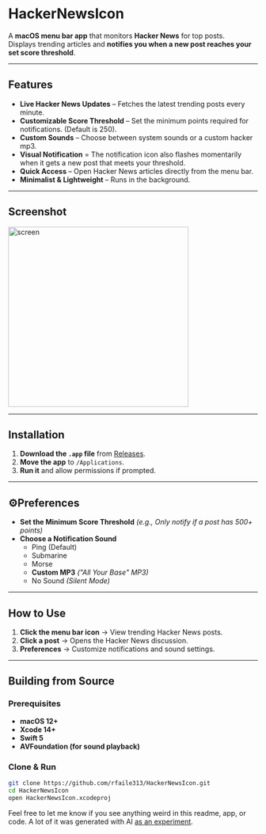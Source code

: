 # HackerNewsIcon

A **macOS menu bar app** that monitors **Hacker News** for top posts.  
Displays trending articles and **notifies you when a new post reaches your set score threshold**.

---

## Features
- **Live Hacker News Updates** – Fetches the latest trending posts every minute.  
- **Customizable Score Threshold** – Set the minimum points required for notifications. (Default is 250).
- **Custom Sounds** – Choose between system sounds or a custom hacker mp3. 
- **Visual Notification** = The notification icon also flashes momentarily when it gets a new post that meets your threshold.
- **Quick Access** – Open Hacker News articles directly from the menu bar.  
- **Minimalist & Lightweight** – Runs in the background.  

---

## Screenshot
<img width="364" alt="screen" src="https://github.com/user-attachments/assets/5d1808bb-b29c-4724-aa2f-987768127d3a" />


---

## Installation
1. **Download the `.app` file** from [Releases](https://github.com/rfaile313/HackerNewsIcon/releases/).  
2. **Move the app** to `/Applications`.  
3. **Run it** and allow permissions if prompted.  

---

## ⚙Preferences
- **Set the Minimum Score Threshold** *(e.g., Only notify if a post has 500+ points)* 
- **Choose a Notification Sound**
  - Ping (Default)
  - Submarine
  - Morse
  - **Custom MP3** *("All Your Base" MP3)*
  - No Sound *(Silent Mode)*

---

## How to Use
1. **Click the menu bar icon** → View trending Hacker News posts.
2. **Click a post** → Opens the Hacker News discussion.
3. **Preferences** → Customize notifications and sound settings.

---

## Building from Source
### **Prerequisites**
- **macOS 12+**
- **Xcode 14+**
- **Swift 5**
- **AVFoundation (for sound playback)**

### **Clone & Run**
```sh
git clone https://github.com/rfaile313/HackerNewsIcon.git
cd HackerNewsIcon
open HackerNewsIcon.xcodeproj
```

Feel free to let me know if you see anything weird in this readme, app, or code. A lot of it was generated with AI [as an experiment](https://rudyfaile.com/2025/03/09/claude-kind-of-sucks/). 
